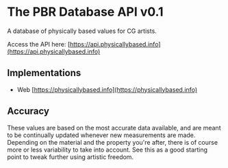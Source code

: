 # The PBR Database API v0.1

A database of physically based values for CG artists.

Access the API here: [https://api.physicallybased.info](https://api.physicallybased.info)

## Implementations

- Web [https://physicallybased.info](https://physicallybased.info)

## Accuracy

These values are based on the most accurate data available, and are meant to be continually updated whenever new measurements are made. Depending on the material and the property you're after, there is of course more or less variability to take into account. See this as a good starting point to tweak further using artistic freedom.
